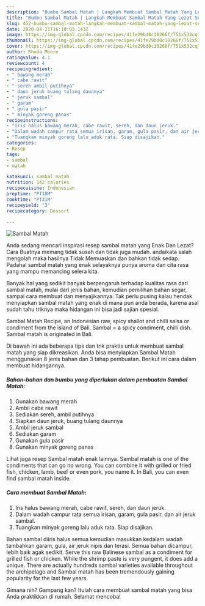 ```yaml
---
description: "Bumbu Sambal Matah | Langkah Membuat Sambal Matah Yang Lezat Sekali"
title: "Bumbu Sambal Matah | Langkah Membuat Sambal Matah Yang Lezat Sekali"
slug: 452-bumbu-sambal-matah-langkah-membuat-sambal-matah-yang-lezat-sekali
date: 2020-04-21T16:10:03.143Z
image: https://img-global.cpcdn.com/recipes/41fe29bd0c10266f/751x532cq70/sambal-matah-foto-resep-utama.jpg
thumbnail: https://img-global.cpcdn.com/recipes/41fe29bd0c10266f/751x532cq70/sambal-matah-foto-resep-utama.jpg
cover: https://img-global.cpcdn.com/recipes/41fe29bd0c10266f/751x532cq70/sambal-matah-foto-resep-utama.jpg
author: Rhoda Moore
ratingvalue: 4.1
reviewcount: 4
recipeingredient:
- " bawang merah"
- " cabe rawit"
- " sereh ambil putihnya"
- " daun jeruk buang tulang daunnya"
- " jeruk sambal"
- " garam"
- " gula pasir"
- " minyak goreng panas"
recipeinstructions:
- "Iris halus bawang merah, cabe rawit, sereh, dan daun jeruk."
- "Dalam wadah campur rata semua irisan, garam, gula pasir, dan air jeruk sambal."
- "Tuangkan minyak goreng lalu aduk rata. Siap disajikan."
categories:
- Resep
tags:
- sambal
- matah

katakunci: sambal matah 
nutrition: 142 calories
recipecuisine: Indonesian
preptime: "PT18M"
cooktime: "PT31M"
recipeyield: "3"
recipecategory: Dessert

---
```



![Sambal Matah](https://img-global.cpcdn.com/recipes/41fe29bd0c10266f/751x532cq70/sambal-matah-foto-resep-utama.jpg)

Anda sedang mencari inspirasi resep sambal matah yang Enak Dan Lezat? Cara Buatnya memang tidak susah dan tidak juga mudah. andaikata salah mengolah maka hasilnya Tidak Memuaskan dan bahkan tidak sedap. Padahal sambal matah yang enak selayaknya punya aroma dan cita rasa yang mampu memancing selera kita.

Banyak hal yang sedikit banyak berpengaruh terhadap kualitas rasa dari sambal matah, mulai dari jenis bahan, kemudian pemilihan bahan segar, sampai cara membuat dan menyajikannya. Tak perlu pusing kalau hendak menyiapkan sambal matah yang enak di mana pun anda berada, karena asal sudah tahu triknya maka hidangan ini bisa jadi sajian spesial.

Sambal Matah Recipe, an Indonesian raw, spicy shallot and chilli salsa or condiment from the island of Bali. Sambal = a spicy condiment, chilli dish. Sambal matah is originated in Bali.


Di bawah ini ada beberapa tips dan trik praktis untuk membuat sambal matah yang siap dikreasikan. Anda bisa menyiapkan Sambal Matah menggunakan 8 jenis bahan dan 3 tahap pembuatan. Berikut ini cara dalam membuat hidangannya.

<!--inarticleads1-->

##### Bahan-bahan dan bumbu yang diperlukan dalam pembuatan Sambal Matah:

1. Gunakan  bawang merah
1. Ambil  cabe rawit
1. Sediakan  sereh, ambil putihnya
1. Siapkan  daun jeruk, buang tulang daunnya
1. Ambil  jeruk sambal
1. Sediakan  garam
1. Gunakan  gula pasir
1. Gunakan  minyak goreng panas


Lihat juga resep Sambal matah enak lainnya. Sambal matah is one of the condiments that can go no wrong. You can combine it with grilled or fried fish, chicken, lamb, beef or even pork, you name it. In Bali, you can even find sambal matah inside. 

<!--inarticleads2-->

##### Cara membuat Sambal Matah:

1. Iris halus bawang merah, cabe rawit, sereh, dan daun jeruk.
1. Dalam wadah campur rata semua irisan, garam, gula pasir, dan air jeruk sambal.
1. Tuangkan minyak goreng lalu aduk rata. Siap disajikan.


Bahan sambal diiris halus semua kemudian masukkan kedalam wadah tambahkan garam, gula, air jeruk nipis dan terasi. Semua bahan dicampur, lebih baik agak sedikit. Serve this raw Balinese sambal as a condiment for grilled fish or chicken. While the shrimp paste is very pungent, it does add a unique. There are actually hundreds sambal varieties available throughout the archipelago and Sambal matah has been tremendously gaining popularity for the last few years. 

Gimana nih? Gampang kan? Itulah cara membuat sambal matah yang bisa Anda praktikkan di rumah. Selamat mencoba!
